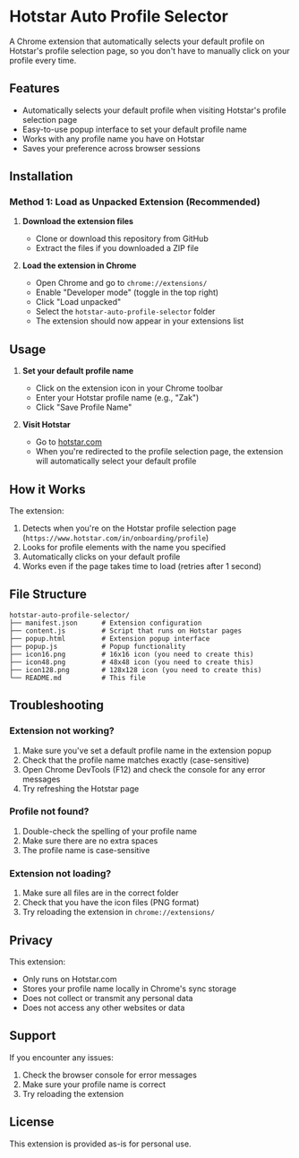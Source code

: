 # Hotstar Auto Profile Selector

A Chrome extension that automatically selects your default profile on Hotstar's profile selection page, so you don't have to manually click on your profile every time.

## Features

- Automatically selects your default profile when visiting Hotstar's profile selection page
- Easy-to-use popup interface to set your default profile name
- Works with any profile name you have on Hotstar
- Saves your preference across browser sessions

## Installation

### Method 1: Load as Unpacked Extension (Recommended)

1. **Download the extension files**
   - Clone or download this repository from GitHub
   - Extract the files if you downloaded a ZIP file

2. **Load the extension in Chrome**
   - Open Chrome and go to `chrome://extensions/`
   - Enable "Developer mode" (toggle in the top right)
   - Click "Load unpacked"
   - Select the `hotstar-auto-profile-selector` folder
   - The extension should now appear in your extensions list

## Usage

1. **Set your default profile name**
   - Click on the extension icon in your Chrome toolbar
   - Enter your Hotstar profile name (e.g., "Zak")
   - Click "Save Profile Name"

2. **Visit Hotstar**
   - Go to [hotstar.com](https://www.hotstar.com)
   - When you're redirected to the profile selection page, the extension will automatically select your default profile

## How it Works

The extension:
1. Detects when you're on the Hotstar profile selection page (`https://www.hotstar.com/in/onboarding/profile`)
2. Looks for profile elements with the name you specified
3. Automatically clicks on your default profile
4. Works even if the page takes time to load (retries after 1 second)

## File Structure

```
hotstar-auto-profile-selector/
├── manifest.json      # Extension configuration
├── content.js         # Script that runs on Hotstar pages
├── popup.html         # Extension popup interface
├── popup.js           # Popup functionality
├── icon16.png         # 16x16 icon (you need to create this)
├── icon48.png         # 48x48 icon (you need to create this)
├── icon128.png        # 128x128 icon (you need to create this)
└── README.md          # This file
```

## Troubleshooting

### Extension not working?
1. Make sure you've set a default profile name in the extension popup
2. Check that the profile name matches exactly (case-sensitive)
3. Open Chrome DevTools (F12) and check the console for any error messages
4. Try refreshing the Hotstar page

### Profile not found?
1. Double-check the spelling of your profile name
2. Make sure there are no extra spaces
3. The profile name is case-sensitive

### Extension not loading?
1. Make sure all files are in the correct folder
2. Check that you have the icon files (PNG format)
3. Try reloading the extension in `chrome://extensions/`

## Privacy

This extension:
- Only runs on Hotstar.com
- Stores your profile name locally in Chrome's sync storage
- Does not collect or transmit any personal data
- Does not access any other websites or data

## Support

If you encounter any issues:
1. Check the browser console for error messages
2. Make sure your profile name is correct
3. Try reloading the extension

## License

This extension is provided as-is for personal use. 